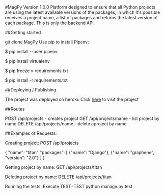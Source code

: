 #MagPy
Version 1.0.0
Platform designed to ensure that all Python projects are using the latest available versions of the packages, in which it's possible receives a project name, a list of packages and returns the latest version of each package. This is only the backend API.

##Getting started

git clone MagPy
Use pip to install Pipenv:

$ pip install --user pipenv

$ pip install virtualenv

$ pip freeze > requirements.txt

$ pip install -r requirements.txt


##Deploying / Publishing

The project was deployed on heroku
Click [here](https://mag-py.herokuapp.com/) to visit the project

##Routes

POST /api/projects - creates project
GET /api/projects/name - list project by name
DELETE /api/projects/name - delete cproject by name

##Examples of Requests:

Creating project: POST /api/projects

{
"name": "titan"
"packages": [
{"name": "Django"},
{"name": "graphene", "version": "2.0"}
]
}

Getting project by name: GET /api/projects/titan

Deleting project by name: DELETE /api/projects/titan

Running the tests:
Execute TEST=TEST python manage.py test
